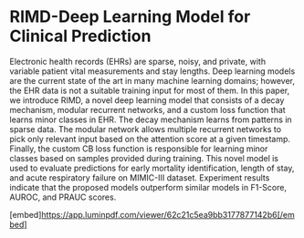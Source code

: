 # RIMD-Deep Learning Model for Clinical Prediction

Electronic health records (EHRs) are sparse, noisy, and private, with variable patient vital measurements and stay lengths. Deep learning models are the current state of the art in many machine learning domains; however, the EHR data is not a suitable training input for most of them. In this paper, we introduce RIMD, a novel deep learning model that consists of a decay mechanism, modular recurrent
networks, and a custom loss function that learns minor classes in EHR. The decay mechanism learns from patterns in sparse data. The modular network allows multiple recurrent networks to pick only relevant input based on the attention score at a given timestamp. Finally, the custom CB loss function
is responsible for learning minor classes based on samples provided during training. This novel model is used to evaluate predictions for early mortality identification, length of stay, and acute respiratory failure on MIMIC-III dataset. Experiment results indicate that the proposed models outperform similar
models in F1-Score, AUROC, and PRAUC scores.


[embed]https://app.luminpdf.com/viewer/62c21c5ea9bb3177877142b6[/embed]
